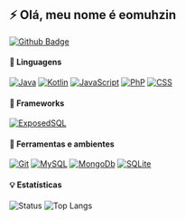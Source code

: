 ## ⚡ Olá, meu nome é eomuhzin

<a href="https://github.com/eomuhzin"><img alt="Github Badge" src="https://img.shields.io/badge/-Github-4B0082?style=for-the-badge&logo=Github&logoColor=white&link=https://github.com/eomuhzin" /></a>

#### :speech_balloon: Linguagens
<a href="#"><img alt="Java" src="https://img.shields.io/badge/Java-4B0082.svg?style=for-the-badge&logo=java&logoColor=FF2C00" /></a>
<a href="#"><img alt="Kotlin" src="https://img.shields.io/badge/Kotlin-4B0082.svg?style=for-the-badge&logo=java&logoColor=FF2C00" /></a>
<a href="#"><img alt="JavaScript" src="https://img.shields.io/badge/JavaScript-4B0082.svg?style=for-the-badge&logo=java&logoColor=FF2C00" /></a>
<a href="#"><img alt="PhP" src="https://img.shields.io/badge/PhP-4B0082.svg?style=for-the-badge&logo=java&logoColor=FF2C00" /></a>
<a href="#"><img alt="CSS" src="https://img.shields.io/badge/CSS-4B0082.svg?style=for-the-badge&logo=java&logoColor=FF2C00" /></a>


#### :hammer: Frameworks
<a href="https://github.com/JetBrains/Exposed"><img alt="ExposedSQL" src="https://img.shields.io/badge/ExposedSQL-4B0082.svg?style=for-the-badge&logo=kotlin&logoColor=DD6A00&link=https://github.com/JetBrains/Exposed" /></a>

#### :wrench: Ferramentas e ambientes
<a href="https://github.com/GilbertoKPL"><img alt="Git" src="https://img.shields.io/badge/Git-4B0082.svg?style=for-the-badge&logo=git&logoColor=D853F&link=https://github.com/GilbertoKPL" /></a>
<a href="https://github.com/mysql"><img alt="MySQL" src="https://img.shields.io/badge/MySQL-4B0082.svg?style=for-the-badge&logo=mysql&logoColor=006F87&link=https://github.com/mysql" /></a>
<a href="https://github.com/mongodb/mongo"><img alt="MongoDb" src="https://img.shields.io/badge/MongoDb-4B0082.svg?style=for-the-badge&logo=mongodb&logoColor=4DB33D&link=https://github.com/mongodb/mongo" /></a>
<a href="https://sqlite.org/index.html"><img alt="SQLite" src="https://img.shields.io/badge/SQLITE-4B0082.svg?style=for-the-badge&logo=sqlite&logoColor=008080&link=https://sqlite.org/index.html" /></a>
</a>

#### :bulb: Estatísticas
<a>![Status](https://github-readme-stats.vercel.app/api?username=eomuhzin&show_icons=true&count_private=true&theme=nightowl&locale=pt-br&hide=prs,issues)</a>
<a>![Top Langs](https://github-readme-stats.vercel.app/api/top-langs/?username=eomuhzin&hide=html&layout=compact&theme=nightowl&locale=pt-br)</a>
